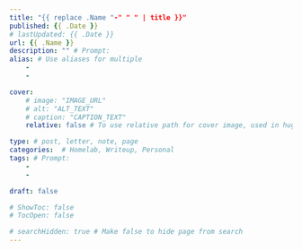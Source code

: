 ```yaml
---
title: "{{ replace .Name "-" " " | title }}"
published: {{ .Date }}
# lastUpdated: {{ .Date }}
url: {{ .Name }}
description: "" # Prompt:
alias: # Use aliases for multiple
    - 
    - 

cover:
    # image: "IMAGE_URL"
    # alt: "ALT_TEXT"
    # caption: "CAPTION_TEXT"
    relative: false # To use relative path for cover image, used in hugo Page-bundles 

type: # post, letter, note, page
categories:  # Homelab, Writeup, Personal
tags: # Prompt: 
    - 
    - 

draft: false

# ShowToc: false
# TocOpen: false

# searchHidden: true # Make false to hide page from search
---
```


<!--CONTENT_HERE-->